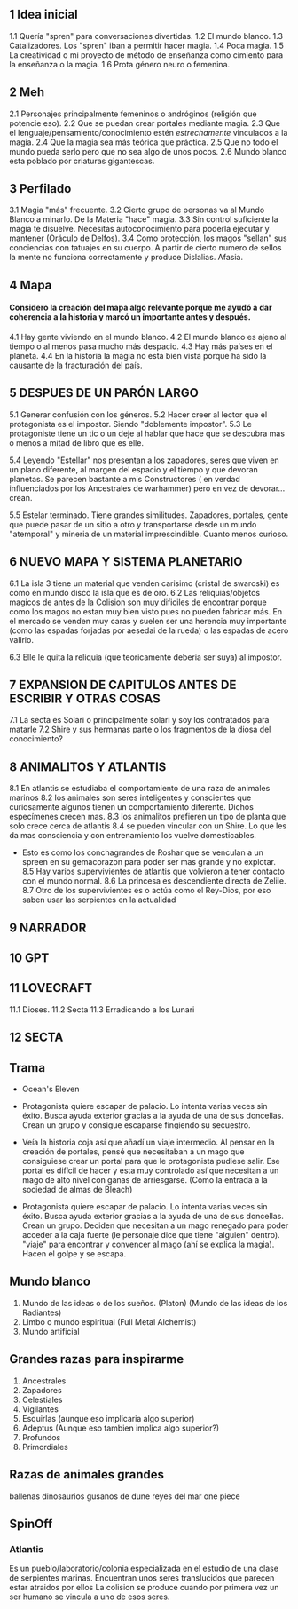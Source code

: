 ## 1 Idea inicial

1.1 Quería "spren" para conversaciones divertidas.
1.2 El mundo blanco.
1.3 Catalizadores. Los "spren" iban a permitir hacer magia.
1.4 Poca magia.
1.5 La creatividad o mi proyecto de método de enseñanza como cimiento para la enseñanza o la magia.
1.6 Prota género neuro o femenina.


## 2 Meh

2.1 Personajes principalmente femeninos o andróginos (religión que potencie eso).
2.2 Que se puedan crear portales mediante magia.
2.3 Que el lenguaje/pensamiento/conocimiento estén *estrechamente* vinculados a la magia.
2.4 Que la magia sea más teórica que práctica.
2.5 Que no todo el mundo pueda serlo pero que no sea algo de unos pocos.
2.6 Mundo blanco esta poblado por criaturas gigantescas.


## 3 Perfilado

3.1 Magia "más" frecuente.
3.2 Cierto grupo de personas va al Mundo Blanco a minarlo. De la Materia "hace" magia.
3.3 Sin control suficiente la magia te disuelve. Necesitas autoconocimiento para poderla ejecutar y mantener (Oráculo de Delfos).
3.4 Como protección, los magos "sellan" sus conciencias con tatuajes en su cuerpo. A partir de cierto numero de sellos la mente no funciona correctamente y produce Dislalias. Afasia.


## 4 Mapa
#### Considero la creación del mapa algo relevante porque me ayudó a dar coherencia a la historia y marcó un importante antes y después.

4.1 Hay gente viviendo en el mundo blanco.
4.2 El mundo blanco es ajeno al tiempo o al menos pasa mucho más despacio.
4.3 Hay más países en el planeta.
4.4 En la historia la magia no esta bien vista porque ha sido la causante de la fracturación del país.

## 5 DESPUES DE UN PARÓN LARGO

5.1 Generar confusión con los géneros.
5.2 Hacer creer al lector que el protagonista es el impostor. Siendo "doblemente impostor".
5.3 Le protagoniste tiene un tic o un deje al hablar que hace que se descubra mas o menos a mitad de libro que es elle.

5.4 Leyendo "Estellar" nos presentan a los zapadores, seres que viven en un plano diferente, al margen del espacio y el tiempo y que devoran planetas. Se parecen bastante a mis Constructores ( en verdad influenciados por los Ancestrales de warhammer) pero en vez de devorar... crean.

5.5 Estelar terminado. Tiene grandes similitudes. Zapadores, portales, gente que puede pasar de un sitio a otro y transportarse desde un mundo "atemporal" y mineria de un material imprescindible. Cuanto menos curioso.

## 6 NUEVO MAPA Y SISTEMA PLANETARIO

6.1 La isla 3 tiene un material que venden carisimo (cristal de swaroski) es como en mundo disco la isla que es de oro.
6.2 Las reliquias/objetos magicos de antes de la Colision son muy dificiles de encontrar porque como los magos no estan muy bien visto pues no pueden fabricar más. En el mercado se venden muy caras y suelen ser una herencia muy importante (como las espadas forjadas por aesedai de la rueda) o las espadas de acero valirio.

6.3 Elle le quita la reliquia (que teoricamente deberia ser suya) al impostor.

## 7 EXPANSION DE CAPITULOS ANTES DE ESCRIBIR Y OTRAS COSAS

7.1 La secta es Solari o principalmente solari y soy los contratados para matarle
7.2 Shire y sus hermanas parte o los fragmentos de la diosa del conocimiento?

## 8 ANIMALITOS Y ATLANTIS

8.1 En atlantis se estudiaba el comportamiento de una raza de animales marinos
8.2 los animales son seres inteligentes y conscientes que curiosamente algunos tienen un comportamiento diferente. Dichos especímenes crecen mas.
8.3 los animalitos prefieren un tipo de planta que solo crece cerca de atlantis
8.4 se pueden vincular con un Shire. Lo que les da mas consciencia y con entrenamiento los vuelve domesticables.
- Esto es como los conchagrandes de Roshar que se venculan a un spreen en su gemacorazon para poder ser mas grande y no explotar.
8.5 Hay varios supervivientes de atlantis que volvieron a tener contacto con el mundo normal.
8.6 La princesa es descendiente directa de Zeliie.
8.7 Otro de los supervivientes es o actúa como el Rey-Dios, por eso saben usar las serpientes en la actualidad

## 9 NARRADOR

## 10 GPT

## 11 LOVECRAFT

11.1 Dioses.
11.2 Secta
11.3 Erradicando a los Lunari

## 12 SECTA


## Trama
- Ocean's Eleven

- Protagonista quiere escapar de palacio. Lo intenta varias veces sin éxito. Busca ayuda exterior gracias a la ayuda de una de sus doncellas. Crean un grupo y consigue escaparse fingiendo su secuestro.

- Veía la historia coja así que añadí un viaje intermedio. Al pensar en la creación de portales, pensé que necesitaban a un mago que consiguiese crear un portal para que le protagonista pudiese salir. Ese portal es difícil de hacer y esta muy controlado así que necesitan a un mago de alto nivel con ganas de arriesgarse. (Como la entrada a la sociedad de almas de Bleach)

- Protagonista quiere escapar de palacio. Lo intenta varias veces sin éxito. Busca ayuda exterior gracias a la ayuda de una de sus doncellas. Crean un grupo. Deciden que necesitan a un mago renegado para poder acceder a la caja fuerte (le personaje dice que tiene "alguien" dentro). "viaje" para encontrar y convencer al mago (ahí se explica la magia). Hacen el golpe y se escapa.

## Mundo blanco
1. Mundo de las ideas o de los sueños. (Platon) (Mundo de las ideas de los Radiantes)
2. Limbo o mundo espiritual (Full Metal Alchemist)
3. Mundo artificial

## Grandes razas para inspirarme
1. Ancestrales
2. Zapadores
3. Celestiales
4. Vigilantes
5. Esquirlas (aunque eso implicaria algo superior)
6. Adeptus (Aunque eso tambien implica algo superior?)
7. Profundos
8. Primordiales

## Razas de animales grandes
ballenas
dinosaurios
gusanos de dune
reyes del mar one piece

## SpinOff

### Atlantis
Es un pueblo/laboratorio/colonia especializada en el estudio de una clase de serpientes marinas.
Encuentran unos seres translucidos que parecen estar atraidos por ellos
La colision se produce cuando por primera vez un ser humano se vincula a uno de esos seres.

